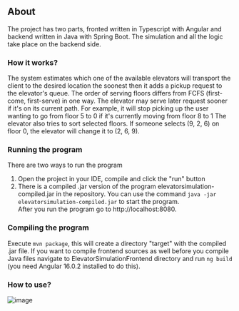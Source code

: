 ## About

The project has two parts, fronted written in Typescript with Angular and backend written in Java with Spring Boot.
The simulation and all the logic take place on the backend side.

### How it works?

The system estimates which one of the available elevators will transport the client to the desired location the soonest
then it adds a pickup request to the elevator's queue. The order of serving floors differs from FCFS
(first-come, first-serve) in one way. The elevator may serve later request sooner if it's on its current path.
For example, it will stop picking up the user wanting to go from floor 5 to 0 if it's currently moving from floor 8 to 1
The elevator also tries to sort selected floors. If someone selects (9, 2, 6) on floor 0, the elevator will change it
to (2, 6, 9).

### Running the program

There are two ways to run the program

1. Open the project in your IDE, compile and click the "run" button
2. There is a compiled .jar version of the program elevatorsimulation-compiled.jar in the repository. You can use the
   command
   `java -jar elevatorsimulation-compiled.jar` to start the program.   
   After you run the program go to http://localhost:8080.

### Compiling the program

Execute `mvn package`, this will create a directory "target" with the compiled .jar file.
If you want to compile frontend sources as well before you compile Java files navigate to ElevatorSimulationFrontend
directory and
run `ng build` (you need Angular 16.0.2 installed to do this).

### How to use?
![image](https://github.com/KrzysztofProgramming/Elevator-Simulation/assets/61599048/d7c771e2-2f16-48c9-820c-81a9a03b828a)

